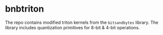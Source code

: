 # bnbtriton
The repo contains modified triton kernels from the `bitsandbytes` library. The library includes quantization primitives for 8-bit &amp; 4-bit operations.
